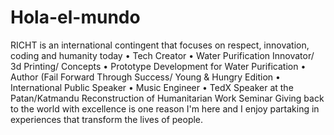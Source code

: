 # Hola-el-mundo
RICHT is an international contingent that focuses on respect, innovation, coding and humanity today
•	Tech Creator
•	Water Purification Innovator/ 3d Printing/ Concepts
•	Prototype Development for Water Purification
•	Author (Fail Forward Through Success/ Young & Hungry Edition
•	International Public Speaker
•	Music Engineer
•	TedX Speaker at the Patan/Katmandu Reconstruction of Humanitarian Work Seminar
Giving back to the world with excellence is one reason I'm here and I enjoy partaking in experiences that transform the lives of people.

